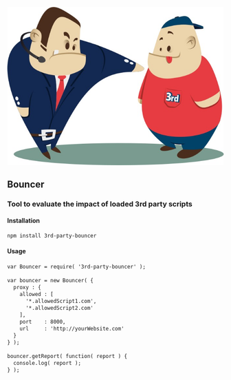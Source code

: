 ![image](./bouncer.jpg)

## Bouncer

### Tool to evaluate the impact of loaded 3rd party scripts

#### Installation

```
npm install 3rd-party-bouncer
```

#### Usage

```
var Bouncer = require( '3rd-party-bouncer' );

var bouncer = new Bouncer( {
  proxy : {
    allowed : [
      '*.allowedScript1.com',
      '*.allowedScript2.com'
    ],
    port    : 8000,
    url     : 'http://yourWebsite.com'
  }
} );

bouncer.getReport( function( report ) {
  console.log( report );
} );
```

